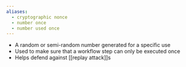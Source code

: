 ```yaml
---
aliases:
  - cryptographic nonce
  - number once
  - number used once
---
```

- A random or semi-random number generated for a specific use
- Used to make sure that a workflow step can only be executed once
- Helps defend against [[replay attack]]s